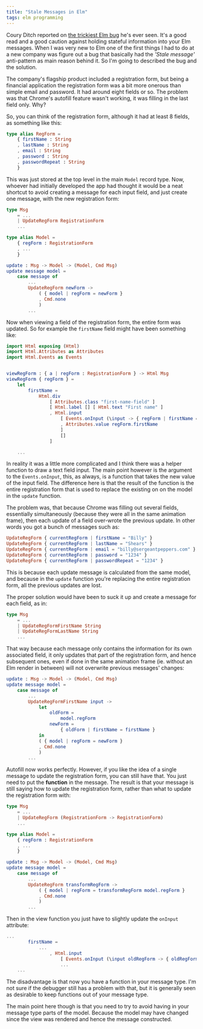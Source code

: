 ```yaml
---
title: "Stale Messages in Elm"
tags: elm programming
---
```


Coury Ditch reported on [the trickiest Elm bug](https://blog.realkinetic.com/the-trickiest-elm-bug-ive-ever-seen-988aff6cbbd7) he's ever seen. It's a good read and a good caution against holding stateful information into your Elm messages. When I was very new to Elm one of the first things I had to do at a new company was figure out a bug that basically had the *'Stale message'* anti-pattern as main reason behind it. So I'm going to described the bug and the solution.

The company's flagship product included a registration form, but being a financial application the registration form was a bit more onerous than simple email and password. It had around eight fields or so. The problem was that Chrome's autofill feature wasn't working, it was filling in the last field only. Why?

So, you can think of the registration form, although it had at least 8 fields, as something like this:

```elm
type alias RegForm =
    { firstName : String
    , lastName : String
    , email : String
    , password : String
    , passwordRepeat : String
    }
```

This was just stored at the top level in the main `Model` record type.  Now, whoever had initially developed the app had thought it would be a neat shortcut to avoid creating a message for each input field, and just create one message, with the new registration form:

```elm
type Msg
    = ...
    | UpdateRegForm RegistrationForm
    ...

type alias Model =
    { regForm : RegistrationForm
    , ...
    }

update : Msg -> Model -> (Model, Cmd Msg)
update message model =
    case message of
        ...
        UpdateRegForm newForm ->
            ( { model | regForm = newForm }
            , Cmd.none
            )
        ...

```

Now when viewing a field of the registration form, the entire form was updated.  So for example the `firstName` field might have been something like:

```elm
import Html exposing (Html)
import Html.Attributes as Attributes
import Html.Events as Events


viewRegForm : { a | regForm : RegistrationForm } -> Html Msg
viewRegForm { regForm } =
    let
        firstName =
            Html.div
                [ Attributes.class "first-name-field" ]
                [ Html.label [] [ Html.text "First name" ]
                , Html.input
                    [ Events.onInput (\input -> { regForm | firstName = input })
                    , Attributes.value regForm.firstName
                    ]
                    []
                ]

    ...
```

In reality it was a little more complicated and I think there was a helper function to draw a text field input. The main point however is the argument to the `Events.onInput`, this, as always, is a function that takes the new value of the input field. The difference here is that the result of the function is the entire registration form that is used to replace the existing on on the model in the `update` function.

The problem was, that because Chrome was filling out several fields, essentially simultaneously (because they were all in the same animation frame), then each update of a field over-wrote the previous update. In other words you got a bunch of messages such as:

```elm
UpdateRegForm { currentRegForm | firstName = "Billy" }
UpdateRegForm { currentRegForm | lastName = "Shears" }
UpdateRegForm { currentRegForm | email = "billy@sergeantpeppers.com" }
UpdateRegForm { currentRegForm | password = "1234" }
UpdateRegForm { currentRegForm | passwordRepeat = "1234" }
```

This is because each update message is calculated from the same model, and because in the `update` function you're replacing the entire registration form, all the previous updates are lost. 

The proper solution would have been to suck it up and create a message for each field, as in:

```elm
type Msg
    = ...
    | UpdateRegFormFirstName String
    | UpdateRegFormLastName String
    ...
```

That way because each message only contains the information for its own associated field, it only updates that part of the registration form, and hence subsequent ones, even if done in the same animation frame (ie. without an Elm render in between) will not overwrite previous messages' changes:

```elm
update : Msg -> Model -> (Model, Cmd Msg)
update message model =
    case message of
        ...
        UpdateRegFormFirstName input ->
            let
                oldForm =
                    model.regForm
                newForm =
                    { oldForm | firstName = firstName }
            in
            ( { model | regForm = newForm }
            , Cmd.none
            )
        ...
```

Autofill now works perfectly.  However, if you like the idea of a single message to update the registration form, you can still have that. You just need to put the **function** in the message. The result is that your message is still saying how to update the registration form, rather than what to update the registration form with:

```elm
type Msg
    = ...
    | UpdateRegForm (RegistrationForm -> RegistrationForm)
    ...

type alias Model =
    { regForm : RegistrationForm
    , ...
    }

update : Msg -> Model -> (Model, Cmd Msg)
update message model =
    case message of
        ...
        UpdateRegForm transformRegForm ->
            ( { model | regForm = transformRegForm model.regForm }
            , Cmd.none
            )
        ...
```

Then in the view function you just have to slightly update the `onInput` attribute:


```elm
...
        firstName =
            ...
                , Html.input
                    [ Events.onInput (\input oldRegForm -> { oldRegForm | firstName = input })
                    ...
    ...
```

The disadvantage is that now you have a function in your message type. I'm not sure if the debugger still has a problem with that, but it is generally seen as desirable to keep functions out of your message type.

The main point here though is that you need to try to avoid having in your message type parts of the model. Because the model may have changed since the view was rendered and hence the message constructed.
